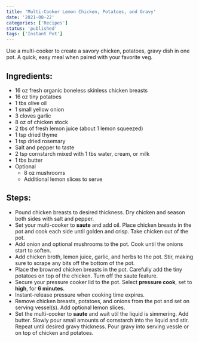 ```yaml
---
title: 'Multi-Cooker Lemon Chicken, Potatoes, and Gravy'
date: '2021-08-22'
categories: ['Recipes']
status: 'published'
tags: ['Instant Pot']
---
```


Use a multi-cooker to create a savory chicken, potatoes, gravy dish in one pot. A quick, easy meal when paired with your favorite veg.

<!-- excerpt end -->

## Ingredients:

- 16 oz fresh organic boneless skinless chicken breasts
- 16 oz tiny potatoes
- 1 tbs olive oil
- 1 small yellow onion
- 3 cloves garlic
- 8 oz of chicken stock
- 2 tbs of fresh lemon juice (about 1 lemon squeezed)
- 1 tsp dried thyme
- 1 tsp dried rosemary
- Salt and pepper to taste
- 2 tsp cornstarch mixed with 1 tbs water, cream, or milk
- 1 tbs butter
- Optional
  - 8 oz mushrooms
  - Additional lemon slices to serve

## Steps:

- Pound chicken breasts to desired thickness. Dry chicken and season both sides with salt and pepper.
- Set your multi-cooker to **saute** and add oil. Place chicken breasts in the pot and cook each side until golden and crisp. Take chicken out of the pot.
- Add onion and optional mushrooms to the pot. Cook until the onions start to soften.
- Add chicken broth, lemon juice, garlic, and herbs to the pot. Stir, making sure to scrape any bits off the bottom of the pot.
- Place the browned chicken breasts in the pot. Carefully add the tiny potatoes on top of the chicken. Turn off the saute feature.
- Secure your pressure cooker lid to the pot. Select **pressure cook**, set to **high**, for **6 minutes**.
- Instant-release pressure when cooking time expires.
- Remove chicken breasts, potatoes, and onions from the pot and set on serving vessel(s). Add optional lemon slices.
- Set the multi-cooker to **saute** and wait util the liquid is simmering. Add butter. Slowly pour small amounts of cornstarch into the liquid and stir. Repeat until desired gravy thickness. Pour gravy into serving vessle or on top of chicken and potatoes.
